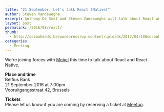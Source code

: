 ```yaml
---
title: "21 September: Let's talk React (Native)"
author: Steven Vandeweghe
excerpt: Anthony De Smet and Steven Vandeweghe will talk about React and React Native
layout: post
permalink: /2016/08/react/
thumb:
  - http://cocoaheads.be/wordpress/wp-content/uploads/2012/04/100cocoaheads-logo-web.png
categories:
  - Meeting
---
```

We're joining forces with [Mobel][1] this time to talk about React and React Native.

**Place and time**  
Belfius Bank  
21 September 2016 at 7:00pm  
Vooruitgangsstraat 42, Brussels  

**Tickets**  
Please let us know if you are coming by reserving a ticket at [Meetup][2].


[1]: https://twitter.com/mobel_io
[2]: http://www.meetup.com/mo-bel/events/233788934/
